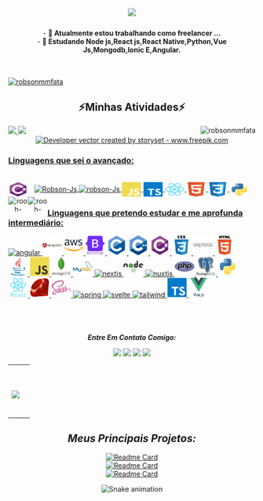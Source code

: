 <h1 align="center">
<img src="https://readme-typing-svg.herokuapp.com/?font=Righteous&size=35&center=true&vCenter=true&width=500&height=70&duration=4000&lines=olá!+👋;+me+chamo+robson+alex!👋;" />

</h1>





<div  align="center" >
  - 🔭<b> Atualmente estou trabalhando como freelancer ...</b>
  <br>
- 🌱<b> Estudando Node js,React js,React Native,Python,Vue Js,Mongodb,Ionic E,Angular.</b> </br>
</br></br><p align="left"> <a href="https://github.com/ryo-ma/github-profile-trophy"><img src="https://github-profile-trophy.vercel.app/?username=robsonmmfata" alt="robsonmmfata" /></a> </p>
</div>


<h2 align="center" >⚡<b>Minhas Atividades</b>⚡</h2>


  <a href="https://github.com/robsonmmfata">
  
   

   
</p><p><img align="right" src="https://github-readme-streak-stats.herokuapp.com/?user=robsonmmfata&" alt="robsonmmfata" /></p>


  <img height="140em" src="https://github-readme-stats.vercel.app/api?username=robsonmmfata&show_icons=true&theme=dracula&include_all_commits=true&count_private=true"/>
  <img height="140em" src="https://github-readme-stats.vercel.app/api/top-langs/?username=robsonmmfata&layout=compact&langs_count=7&theme=dracula"/>
</div>
<div align="center"><img align="center" alt="Developer vector created by storyset - www.freepik.com" height="380" src="https://user-images.githubusercontent.com/97471199/230774187-e482399b-492c-4c17-a831-0314bf90526e.png">

 <h3 align="left">Linguagens que sei o avançado:</h3>
    <div style="display: inline_block"><br>
  <img align="center" alt="Robson-Js" height="50" width="60" src="https://cdn.jsdelivr.net/gh/devicons/devicon/icons/vuejs/vuejs-original-wordmark.svg" />
  <img align="center" alt="robson-Js" height="50" width="60" src="https://cdn.jsdelivr.net/gh/devicons/devicon/icons/nodejs/nodejs-original-wordmark.svg" />   <img align="center" alt="rooh-Js" height="30" width="40" src="https://raw.githubusercontent.com/devicons/devicon/master/icons/javascript/javascript-plain.svg">
  <img align="center" alt="rooh-Ts" height="30" width="40" src="https://raw.githubusercontent.com/devicons/devicon/master/icons/typescript/typescript-plain.svg">
  <img align="center" alt="roooh-React" height="30" width="40" src="https://raw.githubusercontent.com/devicons/devicon/master/icons/react/react-original.svg">
  <img align="center" alt="rooh-HTML" height="30" width="40" src="https://raw.githubusercontent.com/devicons/devicon/master/icons/html5/html5-original.svg">
  <img align="center" alt="Rooh-CSS" height="30" width="40" src="https://raw.githubusercontent.com/devicons/devicon/master/icons/css3/css3-original.svg">
  <img align="center" alt="Rooh-Python" height="30" width="40" src="https://raw.githubusercontent.com/devicons/devicon/master/icons/python/python-original.svg">
  <img align="left" alt="rooh-Csharp" height="30" width="40" src="https://raw.githubusercontent.com/devicons/devicon/master/icons/csharp/csharp-original.svg">
    <img align="left" alt="rooh-Angular" height="30" width="40" src="https://cdn.jsdelivr.net/gh/devicons/devicon/icons/angularjs/angularjs-original.svg">
    <img align="left" alt="rooh-Angular" height="30" width="40" src="https://cdn.jsdelivr.net/gh/devicons/devicon/icons/ionic/ionic-original.svg">
     
     
     
          
</div>
 <h3 align="left">Linguagens que pretendo estudar e me aprofunda intermediário:</h3>
<p align="left"> <a href="https://angular.io" target="_blank" rel="noreferrer"> <img src="https://angular.io/assets/images/logos/angular/angular.svg" alt="angular" width="40" height="40"/> </a> <a href="https://angular.io" target="_blank" rel="noreferrer"> <img src="https://raw.githubusercontent.com/devicons/devicon/master/icons/angularjs/angularjs-original-wordmark.svg" alt="angularjs" width="40" height="40"/> </a> <a href="https://aws.amazon.com" target="_blank" rel="noreferrer"> <img src="https://raw.githubusercontent.com/devicons/devicon/master/icons/amazonwebservices/amazonwebservices-original-wordmark.svg" alt="aws" width="40" height="40"/> </a> <a href="https://getbootstrap.com" target="_blank" rel="noreferrer"> <img src="https://raw.githubusercontent.com/devicons/devicon/master/icons/bootstrap/bootstrap-plain-wordmark.svg" alt="bootstrap" width="40" height="40"/> </a> <a href="https://www.cprogramming.com/" target="_blank" rel="noreferrer"> <img src="https://raw.githubusercontent.com/devicons/devicon/master/icons/c/c-original.svg" alt="c" width="40" height="40"/> </a> <a href="https://www.w3schools.com/cpp/" target="_blank" rel="noreferrer"> <img src="https://raw.githubusercontent.com/devicons/devicon/master/icons/cplusplus/cplusplus-original.svg" alt="cplusplus" width="40" height="40"/> </a> <a href="https://www.w3schools.com/cs/" target="_blank" rel="noreferrer"> <img src="https://raw.githubusercontent.com/devicons/devicon/master/icons/csharp/csharp-original.svg" alt="csharp" width="40" height="40"/> </a> <a href="https://www.w3schools.com/css/" target="_blank" rel="noreferrer"> <img src="https://raw.githubusercontent.com/devicons/devicon/master/icons/css3/css3-original-wordmark.svg" alt="css3" width="40" height="40"/> </a> <a href="https://expressjs.com" target="_blank" rel="noreferrer"> <img src="https://raw.githubusercontent.com/devicons/devicon/master/icons/express/express-original-wordmark.svg" alt="express" width="40" height="40"/> </a> <a href="https://www.w3.org/html/" target="_blank" rel="noreferrer"> <img src="https://raw.githubusercontent.com/devicons/devicon/master/icons/html5/html5-original-wordmark.svg" alt="html5" width="40" height="40"/> </a> <a href="https://www.java.com" target="_blank" rel="noreferrer"> <img src="https://raw.githubusercontent.com/devicons/devicon/master/icons/java/java-original.svg" alt="java" width="40" height="40"/> </a> <a href="https://developer.mozilla.org/en-US/docs/Web/JavaScript" target="_blank" rel="noreferrer"> <img src="https://raw.githubusercontent.com/devicons/devicon/master/icons/javascript/javascript-original.svg" alt="javascript" width="40" height="40"/> </a> <a href="https://www.mongodb.com/" target="_blank" rel="noreferrer"> <img src="https://raw.githubusercontent.com/devicons/devicon/master/icons/mongodb/mongodb-original-wordmark.svg" alt="mongodb" width="40" height="40"/> </a> <a href="https://www.mysql.com/" target="_blank" rel="noreferrer"> <img src="https://raw.githubusercontent.com/devicons/devicon/master/icons/mysql/mysql-original-wordmark.svg" alt="mysql" width="40" height="40"/> </a> <a href="https://nextjs.org/" target="_blank" rel="noreferrer"> <img src="https://cdn.worldvectorlogo.com/logos/nextjs-2.svg" alt="nextjs" width="40" height="40"/> </a> <a href="https://nodejs.org" target="_blank" rel="noreferrer"> <img src="https://raw.githubusercontent.com/devicons/devicon/master/icons/nodejs/nodejs-original-wordmark.svg" alt="nodejs" width="40" height="40"/> </a> <a href="https://nuxtjs.org/" target="_blank" rel="noreferrer"> <img src="https://www.vectorlogo.zone/logos/nuxtjs/nuxtjs-icon.svg" alt="nuxtjs" width="40" height="40"/> </a> <a href="https://www.php.net" target="_blank" rel="noreferrer"> <img src="https://raw.githubusercontent.com/devicons/devicon/master/icons/php/php-original.svg" alt="php" width="40" height="40"/> </a> <a href="https://www.postgresql.org" target="_blank" rel="noreferrer"> <img src="https://raw.githubusercontent.com/devicons/devicon/master/icons/postgresql/postgresql-original-wordmark.svg" alt="postgresql" width="40" height="40"/> </a> <a href="https://www.python.org" target="_blank" rel="noreferrer"> <img src="https://raw.githubusercontent.com/devicons/devicon/master/icons/python/python-original.svg" alt="python" width="40" height="40"/> </a> <a href="https://reactjs.org/" target="_blank" rel="noreferrer"> <img src="https://raw.githubusercontent.com/devicons/devicon/master/icons/react/react-original-wordmark.svg" alt="react" width="40" height="40"/> </a> <a href="https://www.ruby-lang.org/en/" target="_blank" rel="noreferrer"> <img src="https://raw.githubusercontent.com/devicons/devicon/master/icons/ruby/ruby-original.svg" alt="ruby" width="40" height="40"/> </a> <a href="https://sass-lang.com" target="_blank" rel="noreferrer"> <img src="https://raw.githubusercontent.com/devicons/devicon/master/icons/sass/sass-original.svg" alt="sass" width="40" height="40"/> </a> <a href="https://spring.io/" target="_blank" rel="noreferrer"> <img src="https://www.vectorlogo.zone/logos/springio/springio-icon.svg" alt="spring" width="40" height="40"/> </a> <a href="https://svelte.dev" target="_blank" rel="noreferrer"> <img src="https://upload.wikimedia.org/wikipedia/commons/1/1b/Svelte_Logo.svg" alt="svelte" width="40" height="40"/> </a> <a href="https://tailwindcss.com/" target="_blank" rel="noreferrer"> <img src="https://www.vectorlogo.zone/logos/tailwindcss/tailwindcss-icon.svg" alt="tailwind" width="40" height="40"/> </a> <a href="https://www.typescriptlang.org/" target="_blank" rel="noreferrer"> <img src="https://raw.githubusercontent.com/devicons/devicon/master/icons/typescript/typescript-original.svg" alt="typescript" width="40" height="40"/> </a> <a href="https://vuejs.org/" target="_blank" rel="noreferrer"> <img src="https://raw.githubusercontent.com/devicons/devicon/master/icons/vuejs/vuejs-original-wordmark.svg" alt="vuejs" width="40" height="40"/> </a> </p>


</br>  
 
 # 

<div align="center"> <b><i>Entre Em Contato Comigo:</b></i>
 
  <a href="https://www.instagram.com/roohgomesmmf/" target="_blank"><img src="https://img.shields.io/badge/-Instagram-%23E4405F?style=for-the-badge&logo=instagram&logoColor=white" target="_blank"></a>
 <a href="https://discord.gg/RoohGomes#8296" target="_blank"><img src="https://img.shields.io/badge/Discord-7289DA?style=for-the-badge&logo=discord&logoColor=white" target="_blank"></a> 
  <a href = "mailto:robsonmmfata@gmail.com"><img src="https://img.shields.io/badge/-Gmail-%23333?style=for-the-badge&logo=gmail&logoColor=white" target="_blank"></a>
  <a href="[https://www.linkedin.com/in/rafaella-ballerini-45875016a](https://www.linkedin.com/in/robson-gomes-3baa6423a/)" target="_blank"><img src="https://img.shields.io/badge/-LinkedIn-%230077B5?style=for-the-badge&logo=linkedin&logoColor=white" target="_blank"></a> 
    <div align="right">
    <table>
        <tr>
            <td> <h1 align="left">
<img src="https://readme-typing-svg.herokuapp.com/?font=Righteous&size=250&center=true&vCenter=true&width=5000&height=250&duration=4000&lines=obrigado+pela+atenção!;" />
</h1></td>
            <td></td>
        </tr>
    </table>
 </div>


## <b><i>Meus Principais Projetos:</b></i>
  [![Readme Card](https://github-readme-stats.vercel.app/api/pin/?username=robsonmmfata&repo=api-crud-mongodb-e-nodejs&theme=radical)](https://github.com/carlosmmfata/api-crud-mongodb-e-nodejs)</br>
  [![Readme Card](https://github-readme-stats.vercel.app/api/pin/?username=robsonmmfata&repo=app-delivery-lanchonete&theme=radical)](https://github.com/carlosmmfata/app-delivery-lanchonete)</br>
  [![Readme Card](https://github-readme-stats.vercel.app/api/pin/?username=robsonmmfata&repo=-App-Estacionamento-de-Veiculos&theme=radical)](https://github.com/carlosmmfata/-App-Estacionamento-de-Veiculos/)

 ![Snake animation](https://github.com/robsonmmfata/carlosmmfata/blob/output/github-contribution-grid-snake.svg)</br>
